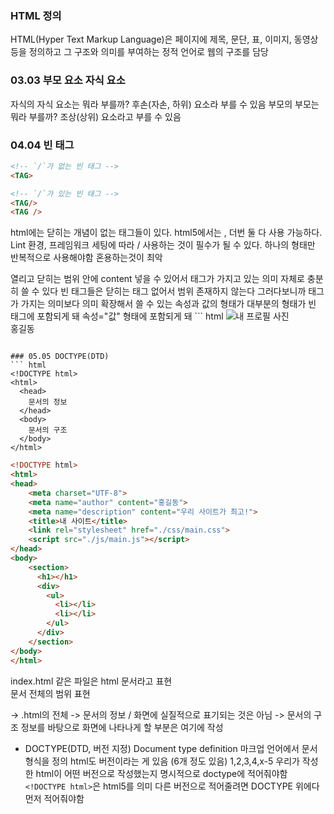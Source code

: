 ### HTML 정의
HTML(Hyper Text Markup Language)은 페이지에 제목, 문단, 표, 이미지, 동영상 등을 정의하고 그 구조와 의미를 부여하는 정적 언어로 웹의 구조를 담당
### 03.03 부모 요소 자식 요소
자식의 자식 요소는 뭐라 부를까?
후손(자손, 하위) 요소라 부를 수 있음
부모의 부모는 뭐라 부를까?
조상(상위) 요소라고 부를 수 있음

### 04.04 빈 태그
``` html
<!-- `/`가 없는 빈 태그 -->
<TAG>

<!-- `/`가 있는 빈 태그 -->
<TAG/>
<TAG />
```
html에는 닫히는 개념이 없는 태그들이 있다.
html5에서는 <tag> , </tag> 더번 둘 다 사용 가능하다.  
Lint 환경, 프레임워크 세팅에 따라 / 사용하는 것이 필수가 될 수 있다.
하나의 형태만 반복적으로 사용해야함 혼용하는것이 최악
<div>   </div> 열리고 닫히는 범위 안에 content 넣을 수 있어서 태그가 가지고 있는 의미 자체로 충분히 쓸 수 있다
빈 태그들은 닫히는 태그 없어서 범위 존재하지 않는다 그러다보니까 태그가 가지는 의미보다 의미 확장해서 쓸 수 있는 속성과 값의 형태가 대부분의 형태가 빈 태그에 포함되게 돼
속성="값" 형태에 포함되게 돼
``` html
<body>
    <img src="./my_photo.jpg" alt="내 프로필 사진" />
    <div class="name">홍길동</div>
</body>

```

### 05.05 DOCTYPE(DTD)
``` html
<!DOCTYPE html>
<html>
  <head>
    문서의 정보
  </head>
  <body>
    문서의 구조
  </body>
</html>
```
``` html
<!DOCTYPE html>
<html>
<head>
    <meta charset="UTF-8">
    <meta name="author" content="홍길동">
    <meta name="description" content="우리 사이트가 최고!">
    <title>내 사이트</title>
    <link rel="stylesheet" href="./css/main.css">
    <script src="./js/main.js"></script>
</head>
<body>
    <section>
      <h1></h1>
      <div>
        <ul>
          <li></li>
          <li></li>
        </ul>
      </div>
    </section>
</body>
</html>
```
index.html 같은 파일은 html 문서라고 표현  
문서 전체의 범위 표현  
<html> -> .html의 전체 
<head> -> 문서의 정보  / 화면에 실질적으로 표기되는 것은 아님  
<body> -> 문서의 구조  
정보를 바탕으로 화면에 나타나게 할 부분은 여기에 작성

* DOCTYPE(DTD, 버전 지정)
Document type definition 마크업 언어에서 문서 형식을 정의
html도 버전이라는 게 있음 (6개 정도 있음)
1,2,3,4,x-5
우리가 작성한 html이 어떤 버전으로 작성했는지 명시적으로 doctype에 적어줘야함
```<!DOCTYPE html>```은 html5를 의미
다른 버전으로 적어줄려면 DOCTYPE 위에다 먼저 적어줘야함